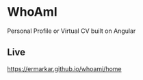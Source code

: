 # WhoAmI

Personal Profile or Virtual CV built on Angular

## Live

https://ermarkar.github.io/whoami/home

